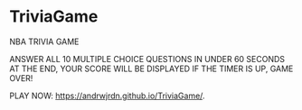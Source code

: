 # TriviaGame


NBA TRIVIA GAME


ANSWER ALL 10 MULTIPLE CHOICE QUESTIONS IN UNDER 60 SECONDS
AT THE END, YOUR SCORE WILL BE DISPLAYED
IF THE TIMER IS UP, GAME OVER!


PLAY NOW:
https://andrwjrdn.github.io/TriviaGame/.
